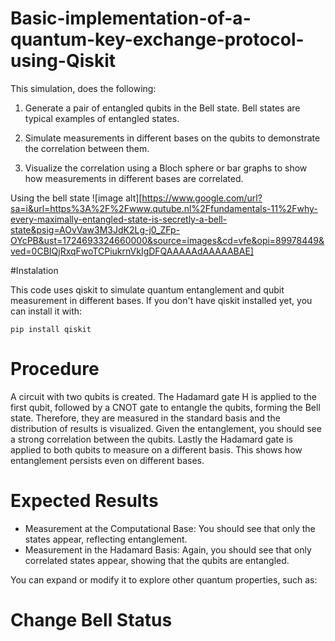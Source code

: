 # Basic-implementation-of-a-quantum-key-exchange-protocol-using-Qiskit

This simulation, does the following:

1) Generate a pair of entangled qubits in the Bell state. Bell states are typical examples of entangled states.

2) Simulate measurements in different bases on the qubits to demonstrate the correlation between them.

3) Visualize the correlation using a Bloch sphere or bar graphs to show how measurements in different bases are correlated.


Using the bell state
![image alt][https://www.google.com/url?sa=i&url=https%3A%2F%2Fwww.qutube.nl%2Ffundamentals-11%2Fwhy-every-maximally-entangled-state-is-secretly-a-bell-state&psig=AOvVaw3M3JdK2Lg-j0_ZFp-OYcPB&ust=1724693324660000&source=images&cd=vfe&opi=89978449&ved=0CBIQjRxqFwoTCPiukrnVkIgDFQAAAAAdAAAAABAE]

#Instalation

This code uses qiskit to simulate quantum entanglement and qubit measurement in different bases. If you don't have qiskit installed yet, you can install it with:

```pip install qiskit```

# Procedure

 A circuit with two qubits is created. The Hadamard gate H is applied to the first qubit, followed by a CNOT gate to entangle the qubits, forming the Bell state. Therefore, they are measured in the standard basis and the distribution of results is visualized. Given the entanglement, you should see a strong correlation between the qubits. Lastly the Hadamard gate is applied to both qubits to measure on a different basis. This shows how entanglement persists even on different bases.

# Expected Results

- Measurement at the Computational Base: You should see that only the states appear, reflecting entanglement.
- Measurement in the Hadamard Basis: Again, you should see that only correlated states appear, showing that the qubits are entangled.

You can expand or modify it to explore other quantum properties, such as:

# Change Bell Status






